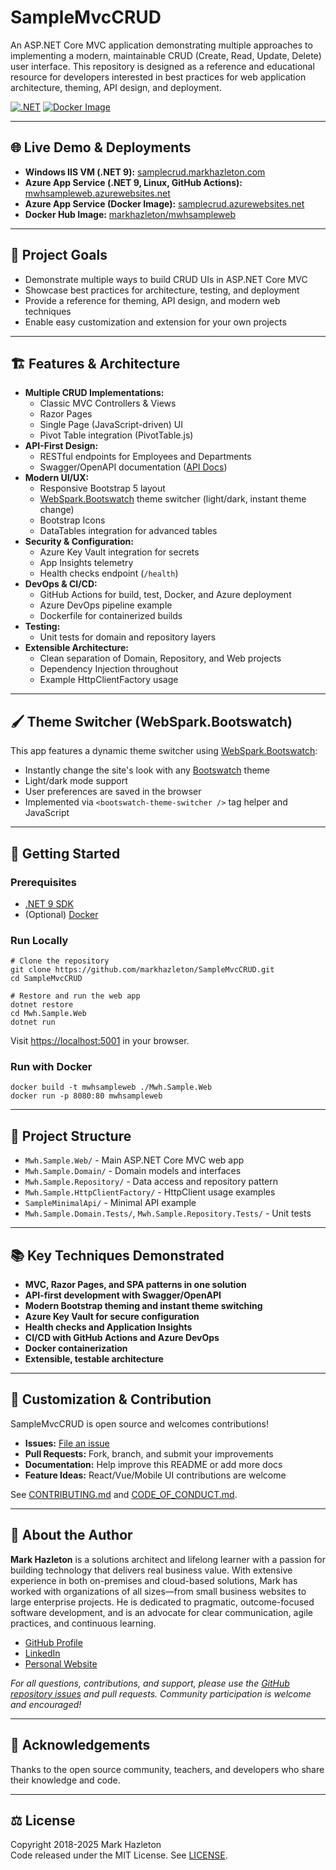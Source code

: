 # SampleMvcCRUD

An ASP.NET Core MVC application demonstrating multiple approaches to implementing a modern, maintainable CRUD (Create, Read, Update, Delete) user interface. This repository is designed as a reference and educational resource for developers interested in best practices for web application architecture, theming, API design, and deployment.

[![.NET](https://github.com/markhazleton/SampleMvcCRUD/actions/workflows/main_mwhsampleweb.yml/badge.svg)](https://github.com/markhazleton/SampleMvcCRUD/actions/workflows/main_mwhsampleweb.yml)
[![Docker Image](https://github.com/markhazleton/SampleMvcCRUD/actions/workflows/docker-image.yml/badge.svg)](https://github.com/markhazleton/SampleMvcCRUD/actions/workflows/docker-image.yml)

---

## 🌐 Live Demo & Deployments

- **Windows IIS VM (.NET 9):** [samplecrud.markhazleton.com](https://samplecrud.markhazleton.com/)
- **Azure App Service (.NET 9, Linux, GitHub Actions):** [mwhsampleweb.azurewebsites.net](https://mwhsampleweb.azurewebsites.net/)
- **Azure App Service (Docker Image):** [samplecrud.azurewebsites.net](https://samplecrud.azurewebsites.net/)
- **Docker Hub Image:** [markhazleton/mwhsampleweb](https://hub.docker.com/r/markhazleton/mwhsampleweb)

---

## 🚀 Project Goals

- Demonstrate multiple ways to build CRUD UIs in ASP.NET Core MVC
- Showcase best practices for architecture, testing, and deployment
- Provide a reference for theming, API design, and modern web techniques
- Enable easy customization and extension for your own projects

---

## 🏗️ Features & Architecture

- **Multiple CRUD Implementations:**
  - Classic MVC Controllers & Views
  - Razor Pages
  - Single Page (JavaScript-driven) UI
  - Pivot Table integration (PivotTable.js)
- **API-First Design:**
  - RESTful endpoints for Employees and Departments
  - Swagger/OpenAPI documentation ([API Docs](/swagger/))
- **Modern UI/UX:**
  - Responsive Bootstrap 5 layout
  - [WebSpark.Bootswatch](https://www.nuget.org/packages/WebSpark.Bootswatch/) theme switcher (light/dark, instant theme change)
  - Bootstrap Icons
  - DataTables integration for advanced tables
- **Security & Configuration:**
  - Azure Key Vault integration for secrets
  - App Insights telemetry
  - Health checks endpoint (`/health`)
- **DevOps & CI/CD:**
  - GitHub Actions for build, test, Docker, and Azure deployment
  - Azure DevOps pipeline example
  - Dockerfile for containerized builds
- **Testing:**
  - Unit tests for domain and repository layers
- **Extensible Architecture:**
  - Clean separation of Domain, Repository, and Web projects
  - Dependency Injection throughout
  - Example HttpClientFactory usage

---

## 🖌️ Theme Switcher (WebSpark.Bootswatch)

This app features a dynamic theme switcher using [WebSpark.Bootswatch](https://www.nuget.org/packages/WebSpark.Bootswatch/):

- Instantly change the site's look with any [Bootswatch](https://bootswatch.com/) theme
- Light/dark mode support
- User preferences are saved in the browser
- Implemented via `<bootswatch-theme-switcher />` tag helper and JavaScript

---

## 🏁 Getting Started

### Prerequisites

- [.NET 9 SDK](https://dotnet.microsoft.com/download)
- (Optional) [Docker](https://www.docker.com/)

### Run Locally

```pwsh
# Clone the repository
git clone https://github.com/markhazleton/SampleMvcCRUD.git
cd SampleMvcCRUD

# Restore and run the web app
dotnet restore
cd Mwh.Sample.Web
dotnet run
```

Visit [https://localhost:5001](https://localhost:5001) in your browser.

### Run with Docker

```pwsh
docker build -t mwhsampleweb ./Mwh.Sample.Web
docker run -p 8080:80 mwhsampleweb
```

---

## 🧩 Project Structure

- `Mwh.Sample.Web/` - Main ASP.NET Core MVC web app
- `Mwh.Sample.Domain/` - Domain models and interfaces
- `Mwh.Sample.Repository/` - Data access and repository pattern
- `Mwh.Sample.HttpClientFactory/` - HttpClient usage examples
- `SampleMinimalApi/` - Minimal API example
- `Mwh.Sample.Domain.Tests/`, `Mwh.Sample.Repository.Tests/` - Unit tests

---

## 📚 Key Techniques Demonstrated

- **MVC, Razor Pages, and SPA patterns in one solution**
- **API-first development with Swagger/OpenAPI**
- **Modern Bootstrap theming and instant theme switching**
- **Azure Key Vault for secure configuration**
- **Health checks and Application Insights**
- **CI/CD with GitHub Actions and Azure DevOps**
- **Docker containerization**
- **Extensible, testable architecture**

---

## 📝 Customization & Contribution

SampleMvcCRUD is open source and welcomes contributions!

- **Issues:** [File an issue](https://github.com/markhazleton/SampleMvcCRUD/issues)
- **Pull Requests:** Fork, branch, and submit your improvements
- **Documentation:** Help improve this README or add more docs
- **Feature Ideas:** React/Vue/Mobile UI contributions are welcome

See [CONTRIBUTING.md](CONTRIBUTING.md) and [CODE_OF_CONDUCT.md](CODE_OF_CONDUCT.md).

---

## 👤 About the Author

**Mark Hazleton** is a solutions architect and lifelong learner with a passion for building technology that delivers real business value. With extensive experience in both on-premises and cloud-based solutions, Mark has worked with organizations of all sizes—from small business websites to large enterprise projects. He is dedicated to pragmatic, outcome-focused software development, and is an advocate for clear communication, agile practices, and continuous learning.

- [GitHub Profile](https://github.com/markhazleton)
- [LinkedIn](https://www.linkedin.com/in/markhazleton)
- [Personal Website](https://markhazleton.com)

*For all questions, contributions, and support, please use the [GitHub repository issues](https://github.com/markhazleton/SampleMvcCRUD/issues) and pull requests. Community participation is welcome and encouraged!*

---

## 🙏 Acknowledgements

Thanks to the open source community, teachers, and developers who share their knowledge and code.

---

## ⚖️ License

Copyright 2018-2025 Mark Hazleton  
Code released under the MIT License. See [LICENSE](LICENSE).
